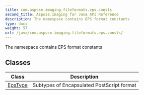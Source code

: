 ```yaml
---
title: com.aspose.imaging.fileformats.eps.consts
second_title: Aspose.Imaging for Java API Reference
description: The namespace contains EPS format constants
type: docs
weight: 57
url: /java/com.aspose.imaging.fileformats.eps.consts/
---
```


The namespace contains EPS format constants


## Classes

| Class | Description |
| --- | --- |
| [EpsType](../com.aspose.imaging.fileformats.eps.consts/epstype) | Subtypes of Encapsulated PostScript format |

